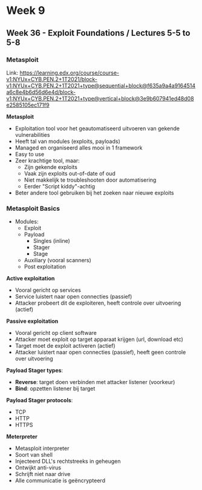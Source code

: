 # Week 9
## Week 36 - Exploit Foundations / Lectures 5-5 to 5-8
### Metasploit
Link: https://learning.edx.org/course/course-v1:NYUx+CYB.PEN.2+1T2021/block-v1:NYUx+CYB.PEN.2+1T2021+type@sequential+block@f635a9a4a9164514a6c8e4b6d56d6e4d/block-v1:NYUx+CYB.PEN.2+1T2021+type@vertical+block@3e9b607941ed48d08e2585105ec171f9


**Metasploit**
- Exploitation tool voor het geautomatiseerd uitvoeren van gekende vulnerabilities
- Heeft tal van modules (exploits, payloads)
- Managed en organiseerd alles mooi in 1 framework
- Easy to use
- Zeer krachtige tool, maar:
    - Zijn gekende exploits
    - Vaak zijn exploits out-of-date of oud
    - Niet makkelijk te troubleshooten door automatisering
    - Eerder "Script kiddy"-achtig
- Beter andere tool gebruiken bij het zoeken naar nieuwe exploits


### Metasploit Basics
- Modules:
    - Exploit
    - Payload
        - Singles (inline)
        - Stager
        - Stage
    - Auxiliary (vooral scanners)
    - Post exploitation


**Active exploitation**
- Vooral gericht op services
- Service luistert naar open connecties (passief)
- Attacker probeert dit de exploiteren, heeft controle over uitvoering (actief)

**Passive exploitation**
- Vooral gericht op client software
- Attacker moet exploit op target apparaat krijgen (url, download etc)
- Target moet de exploit activeren (actief)
- Attacker luistert naar open connecties (passief), heeft geen controle over uitvoering 


**Payload Stager types**:
- **Reverse**: target doen verbinden met attacker listener (voorkeur)
- **Bind**: opzetten listener bij target

**Payload Stager protocols**:
- TCP
- HTTP
- HTTPS


**Meterpreter**
- Metasploit interpreter
- Soort van shell
- Injecteerd DLL's rechtstreeks in geheugen
- Ontwijkt anti-virus
- Schrijft niet naar drive
- Alle communicatie is geëncrypteerd